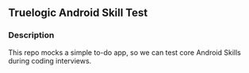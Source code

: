 ## Truelogic Android Skill Test

### Description
This repo mocks a simple to-do app, so we can test core Android Skills during coding interviews.
